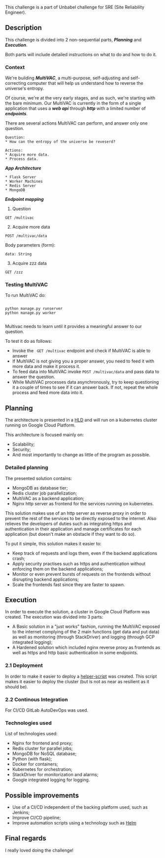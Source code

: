 This challenge is a part of Unbabel challenge for SRE (Site Reliability Engineer).

## Description

This challenge is divided into 2 non-sequential parts, ***Planning*** and ***Execution***.

Both parts will include detailed instructions on what to do and how to do it.


### Context

We're building ***MultiVAC***, a multi-purpose, self-adjusting and self-correcting computer that will help us understand how to reverse the universe's entropy.

Of course, we're at the very early stages, and as such, we're starting with the bare minimum. Our MultiVAC is currently in the form of a single application that uses a ***web api*** through ***http*** with a limited number of ***endpoints***.

There are several actions MultiVAC can perform, and answer only one question.

```
Question:
* How can the entropy of the universe be reveserd?
```

```
Actions:
* Acquire more data.
* Process data.
```

***App Architecture***

```
* Flask Server
* Worker Machines
* Redis Server
* MongoDB
```

***Endpoint mapping***

1) Question

```
GET /multivac
```

2) Acquire more data

```
POST /multivac/data
```

Body parameters (form):
```
data: String
```

3) Acquire zzz data
```
GET /zzz
```

### Testing MultiVAC

To run MultiVAC do:

```

python manage.py runserver
python manage.py worker


```

Multivac needs to learn until it provides a meaningful answer to our question.

To test it do as follows:

* Invoke the ``` GET /multivac``` endpoint and check if MultiVAC is able to answer
* If MultiVAC is not giving you a proper answer, you need to feed it with more data and make it process it.
* To feed data into MultiVAC invoke ```POST /multivac/data``` and pass data to answer the question.
* While MultiVAC processes data asynchronously, try to keep questioning it a couple of times to see if it can answer back. If not, repeat the whole process and feed more data into it.


## Planning

The architecture is presented in a [HLD](docs/HLD.png) and will run on a kubernetes cluster running on Google Cloud Platform.


This architecture is focused mainly on:

* Scalability;
* Security;
* And most importantly to change as little of the program as possible.


### Detailed planning
The presented solution contains:

* MongoDB as database tier;
* Redis cluster job parallelization;
* MultiVAC as a backend application;
* Nginx http server as frontend for the services running on kubernetes.



This solution makes use of an http server as reverse proxy in order to prevent the rest of the services to be directly exposed to the internet.
Also relieves the developers of duties such as integrating https and authentication in their application and manage certificates for each application (but doesn't make an obstacle if they want to do so).


To put it simple, this solution makes it easier to:

* Keep track of requests and logs them, even if the backend applications crash;
* Apply security practises such as https and authentication without enforcing them on the backend applications; 
* Monitor or even prevent bursts of requests on the frontends without disrupting backend applications;
* Scale the frontends fast since they are faster to spawn.



## Execution

In order to execute the solution, a cluster in Google Cloud Platform was created.
The execution was divided into 3 parts:

* A Basic solution in a "just works" fashion, running the MultiVAC exposed to the internet complying of the 2 main functions (get data and put data) as well as monitoring (through StackDriver) and logging (through GCP integrated logging);
* A Hardened solution which included nginx reverse proxy as frontends as well as https and http basic authentication in some endpoints.

### 2.1 Deployment
In order to make it easier to deploy a [helper-script](helper-scripts/helper.sh) was created. This script makes it easier to deploy the cluster (but is not as near as resilient as it should be).

### 2.2 Continous Integration
For CI/CD GitLab AutoDevOps was used.

### Technologies used
List of  technologies used:

* Nginx for frontend and proxy;
* Redis cluster for parallel jobs;
* MongoDB for NoSQL database;
* Python (with flask);
* Docker for containers;
* Kubernetes for orchestration;
* StackDriver for monitorization and alarms;
* Google integrated logging for logging.

## Possible improvements
* Use of a CI/CD independent of the backing platform used, such as Jenkins;
* Improve CI/CD pipeline;
* Improve automation scripts using a technology such as [Helm](https://helm.sh/)


## Final regards
I really loved doing the challenge!
